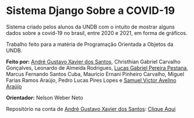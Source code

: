 # Sistema Django Sobre a COVID-19

Sistema criado pelos alunos da UNDB com o intuito de mostrar alguns dados sobre a covid-19 no brasil, entre 2020 e 2021, em forma de gráficos.

Trabalho feito para a matéria de Programação Orientada a Objetos da UNDB.

__Feito por:__ [André Gustavo Xavier dos Santos](https://github.com/andregustavoxs), Christhian Gabriel Carvalho Gonçalves, Leonardo de Almeida Rodrigues, [Lucas Gabriel Pereira Pestana](https://github.com/LucasGPestana), Marcus Fernando Santos Cuba, Maurício Ernani Pinheiro Carvalho, Miguel Farias Ramos Araújo, Pedro Lucas Pires Lopes e [Samuel Victor Avelino Araújo](https://github.com/Samuelz38)

__Orientador:__ Nelson Weber Neto

Repositório na conta de [André Gustavo Xavier dos Santos](https://github.com/andregustavoxs): [Clique Aqui](https://github.com/andregustavoxs/django-covid)
